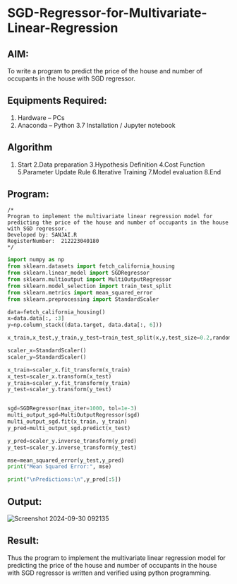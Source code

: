 # SGD-Regressor-for-Multivariate-Linear-Regression

## AIM:
To write a program to predict the price of the house and number of occupants in the house with SGD regressor.

## Equipments Required:
1. Hardware – PCs
2. Anaconda – Python 3.7 Installation / Jupyter notebook

## Algorithm
1. Start
2.Data preparation
3.Hypothesis Definition
4.Cost Function
5.Parameter Update Rule
6.Iterative Training
7.Model evaluation
8.End

## Program:
```
/*
Program to implement the multivariate linear regression model for predicting the price of the house and number of occupants in the house with SGD regressor.
Developed by: SANJAI.R
RegisterNumber:  212223040180
*/
```
```py
import numpy as np
from sklearn.datasets import fetch_california_housing
from sklearn.linear_model import SGDRegressor
from sklearn.multioutput import MultiOutputRegressor
from sklearn.model_selection import train_test_split
from sklearn.metrics import mean_squared_error
from sklearn.preprocessing import StandardScaler

data=fetch_california_housing()
x=data.data[:, :3]
y=np.column_stack((data.target, data.data[:, 6]))

x_train,x_test,y_train,y_test=train_test_split(x,y,test_size=0.2,random_state=42)

scaler_x=StandardScaler()
scaler_y=StandardScaler()

x_train=scaler_x.fit_transform(x_train)
x_test=scaler_x.transform(x_test)
y_train=scaler_y.fit_transform(y_train)
y_test=scaler_y.transform(y_test)


sgd=SGDRegressor(max_iter=1000, tol=1e-3)
multi_output_sgd=MultiOutputRegressor(sgd)
multi_output_sgd.fit(x_train, y_train)
y_pred=multi_output_sgd.predict(x_test)

y_pred=scaler_y.inverse_transform(y_pred)
y_test=scaler_y.inverse_transform(y_test)

mse=mean_squared_error(y_test,y_pred)
print("Mean Squared Error:", mse)

print("\nPredictions:\n",y_pred[:5])
```

## Output:
![Screenshot 2024-09-30 092135](https://github.com/user-attachments/assets/338b66e8-56c6-4c65-b25c-85c4c47a6b47)



## Result:
Thus the program to implement the multivariate linear regression model for predicting the price of the house and number of occupants in the house with SGD regressor is written and verified using python programming.

